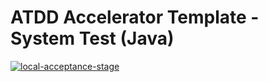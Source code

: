 # ATDD Accelerator Template - System Test (Java)

[![local-acceptance-stage](https://github.com/optivem/atdd-accelerator-template-system-test-java/actions/workflows/local-acceptance-stage.yml/badge.svg)](https://github.com/optivem/atdd-accelerator-template-system-test-java/actions/workflows/local-acceptance-stage.yml)
